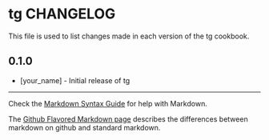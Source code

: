 tg CHANGELOG
============

This file is used to list changes made in each version of the tg cookbook.

0.1.0
-----
- [your_name] - Initial release of tg

- - -
Check the [Markdown Syntax Guide](http://daringfireball.net/projects/markdown/syntax) for help with Markdown.

The [Github Flavored Markdown page](http://github.github.com/github-flavored-markdown/) describes the differences between markdown on github and standard markdown.
